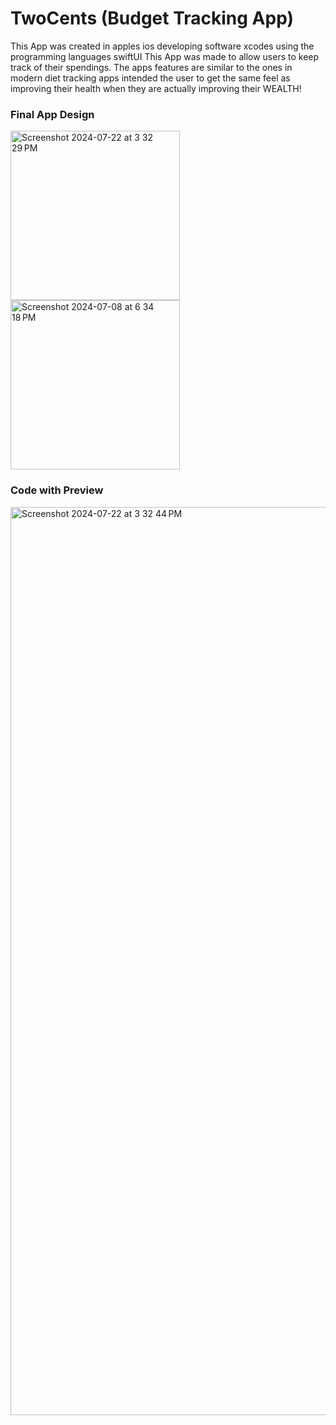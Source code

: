 # TwoCents (Budget Tracking App)
This App was created in apples ios developing software xcodes using the programming languages swiftUI
This App was made to allow users to keep track of their spendings. The apps features are similar to the ones in modern diet tracking apps intended the user to get the same feel as improving their health when they are actually improving their WEALTH!

### Final App Design
<img height = "271" alt="Screenshot 2024-07-22 at 3 32 29 PM" src="https://github.com/user-attachments/assets/b077f113-7b4f-4f62-a9bd-53e10a38872b">
<img height = "271" alt="Screenshot 2024-07-08 at 6 34 18 PM" src="https://github.com/user-attachments/assets/87d7f509-9ee9-4d29-961f-5d0e08e5402c">

### Code with Preview
<img width="1453" alt="Screenshot 2024-07-22 at 3 32 44 PM" src="https://github.com/user-attachments/assets/a6cfbbe8-e56e-4f5b-85cf-0e9bef039d1f">


